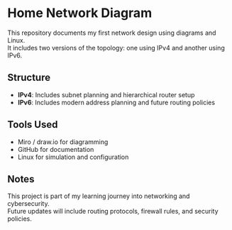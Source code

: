 # Home Network Diagram

This repository documents my first network design using diagrams and Linux.  
It includes two versions of the topology: one using IPv4 and another using IPv6.

## Structure

- **IPv4**: Includes subnet planning and hierarchical router setup
- **IPv6**: Includes modern address planning and future routing policies

## Tools Used

- Miro / draw.io for diagramming
- GitHub for documentation
- Linux for simulation and configuration

## Notes

This project is part of my learning journey into networking and cybersecurity.  
Future updates will include routing protocols, firewall rules, and security policies.
